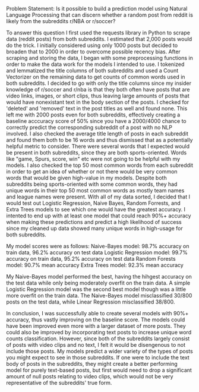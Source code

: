 Problem Statement:
Is it possible to build a prediction model using Natural Language Processing that can discern whether a random post from reddit is likely from the subreddits r/NBA or r/soccer?

To answer this question I first used the requests library in Python to scrape data (reddit posts) from both subreddits. I estimated that 2,000 posts would do the trick. I initially considered using only 1000 posts but decided to broaden that to 2000 in order to overcome possible recency bias. After scraping and storing the data, I began with some preprocessing functions in order to make the data work for the models I intended to use. I tokenized and lemmatized the title columns of both subreddits and used a Count Vectorizer on the remaining data to get counts of common words used in both subreddits. I decided to go with only the title columns since my insider knowledge of r/soccer and r/nba is that they both often have posts that are video links, images, or short clips, thus leaving large amounts of posts that would have nonexistant text in the body section of the posts. I checked for 'deleted' and 'removed' text in the post titles as well and found none. This left me with 2000 posts even for both subreddits, effectively creating a baseline acccuracy score of 50% since you have a 2000/4000 chance to correctly predict the corresponding subreddit of a post with no NLP involved. I also checked the average title length of posts in each subreddit and found them both to be 16 words and thus dismissed that as a potentially helpful metric to consider. There were several words that I expected would be present in both subreddits, since they are both sports-oriented. Words like "game, Spurs, score, win" etc were not going to be helpful with my models. I also checked the top 50 most common words from each subreddit in order to get an idea of whether or not there would be very common words that would be given high-value in my models. Despite both subreddits being sports-oriented with some common words, they had unique words in their top 50 most common words as mostly team names and league names were present. With all of my data sorted, I decided that I would test out Logistic Regression, Naive Bayes, Random Forrests, and Extra Trees models to see which one would have the greatest accuracy. I intented to end up with at least one model that could reach 90%+ accuracy when making these predictions and predict a high likelihood of success since my cleaned up data showed many unique words in high-usage for both subreddits.

My model scores were as follows:
Naive-Bayes model: 98.7% accuracy on train data, 96.2% accuracy on test data
Logistic Regression model: 99.7% accuracy on train data, 95.2% accuracy on test data
Random Forests model: 90.7% mean accuracy
Extra Trees model: 92.3% mean accuracy

My Naive-Bayes model performed the best, having the hihgest accuracy on the test data while only being moderately overfit on the train data. A simple Logistic Regression model was the second best model though was a little more overfit on the train data. The Naive-Bayes model misclassified 30/800 posts on the test data, while Linear Regression misclassified 38/800.

In conclusion, I was successfully able to create several models with 90%+ accuracy, thus vastly improving on the baseline score. The models could have been improved even more with a larger dataset of more posts. They could also be improved by incorporating text posts to increase unique word counts classification. However, since both of the subreddits largely consist of posts with video clips and no text, I felt it would be disengenous to not include those posts. My models predict a wider variety of the types of posts you might expect to see in those subreddits. If one were to include the text body of posts in the subreddits, they might create a better performing model for purely text-based posts, but first would need to drop a significant amount of null posts relating to video clips, which would not be very representative of the subreddits' true form.
